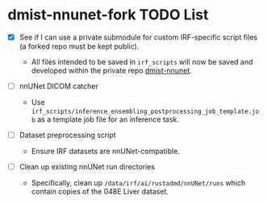 # dmist-nnunet-fork TODO List

- [x] See if I can use a private submodule for custom IRF-specific script files (a forked repo must be kept public).
  
  - All files intended to be saved in `irf_scripts` will now be saved and developed within the private repo [dmist-nnunet](https://github.com/niaid/dmist-nnunet).

- [ ] nnUNet DICOM catcher

  - Use `irf_scripts/inference_ensembling_postprocessing_job_template.job` as a template job file for an inference task.

- [ ] Dataset preprocessing script

  - Ensure IRF datasets are nnUNet-compatible.

- [ ] Clean up existing nnUNet run directories

  - Specifically, clean up `/data/irf/ai/rustadmd/nnUNet/runs` which contain copies of the 048E Liver dataset.
